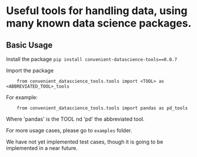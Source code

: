 # **Useful tools for handling data, using many known data science packages.**

## Basic Usage
Install the package
`pip install convenient-datascience-tools==0.0.7`

Import the package
```
    from convenient_datascience_tools.tools import <TOOL> as <ABBREVIATED_TOOL>_tools
```
For example:
```
    from convenient_datascience_tools.tools import pandas as pd_tools
```
Where 'pandas' is the TOOL nd 'pd' the abbreviated tool.

For more usage cases, please go to `examples` folder.

We have not yet implemented test cases, though it is going to be implemented in a near future.

